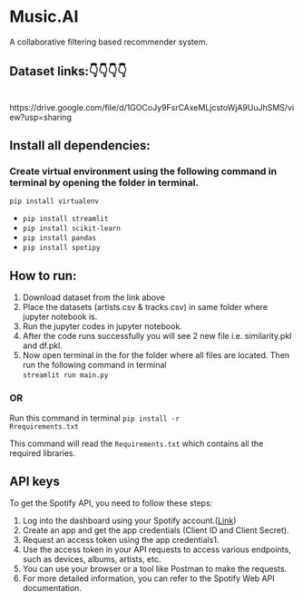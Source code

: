 # Music.AI
A collaborative filtering based recommender system.

## Dataset links:👇👇👇👇

<br/>
https://drive.google.com/file/d/1GOCoJy9FsrCAxeMLjcstoWjA9UuJhSMS/view?usp=sharing

## Install all dependencies:
### Create virtual environment using the following command in terminal by opening the folder in terminal.
<code>pip install virtualenv</code>
<ul>
<!---->
<li><code>pip install streamlit</code></li>
<li><code>pip install scikit-learn</code></li>
<li><code>pip install pandas</code></li>
<li><code>pip install spotipy</code></li>
</ul>

## How to run:
<ol>
  <li>Download dataset from the link above</li>
  <li>Place the datasets (artists.csv & tracks.csv) in same folder where jupyter notebook is.</li>
  <li>Run the jupyter codes in jupyter notebook.</li>
  <li>After the code runs successfully you will see 2 new file i.e. similarity.pkl and df.pkl.</li>
  <li>
    Now open terminal in the for the folder where all files are located.
    Then run the following command in terminal
    <br/>
    <code>streamlit run main.py</code>
  </li>
</ol>

### OR
Run this command in terminal
<code>pip install -r Rrequirements.txt</code>

This command will read the <code>Requirements.txt</code> which contains all the required libraries.

## API keys

To get the Spotify API, you need to follow these steps:
<ol>
<li>Log into the dashboard using your Spotify account.(<a href='https://developer.spotify.com/dashboard'>Link</a>)</li>
<li>Create an app and get the app credentials (Client ID and Client Secret).</li>
<li>Request an access token using the app credentials1.</li>
<li>Use the access token in your API requests to access various endpoints, such as devices, albums, artists, etc.</li>
<li>You can use your browser or a tool like Postman to make the requests.</li>
<li>For more detailed information, you can refer to the Spotify Web API documentation.</li>
</ol>


